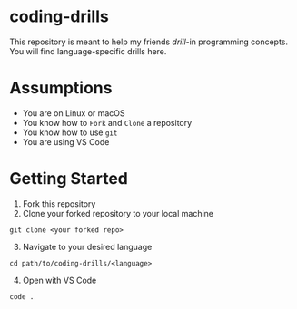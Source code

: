 # coding-drills
This repository is meant to help my friends _drill_-in programming concepts. You will find language-specific drills here.

# Assumptions
- You are on Linux or macOS
- You know how to `Fork` and `Clone` a repository
- You know how to use `git`
- You are using VS Code

# Getting Started
1. Fork this repository
2. Clone your forked repository to your local machine
```
git clone <your forked repo>
```
3. Navigate to your desired language 
```
cd path/to/coding-drills/<language>
```
4. Open with VS Code
```
code .
```
